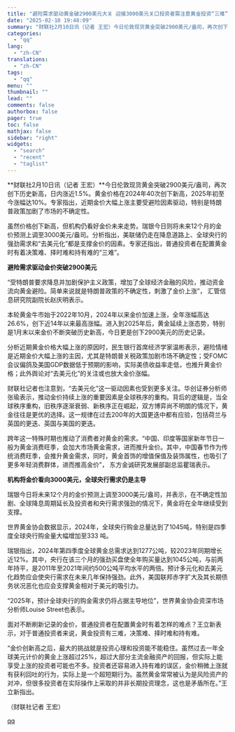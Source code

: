 ```yaml
---
title: "避险需求驱动黄金破2900美元大关 迎接3000美元关口投资者需注意黄金投资“三难”"
date: "2025-02-10 19:48:09"
summary: "财联社2月10日讯（记者 王宏）今日伦敦现货黄金突破2900美元/盎司，再次创下历史新高，日内涨近1..."
categories:
  - "qq"
lang:
  - "zh-CN"
translations:
  - "zh-CN"
tags:
  - "qq"
menu: ""
thumbnail: ""
lead: ""
comments: false
authorbox: false
pager: true
toc: false
mathjax: false
sidebar: "right"
widgets:
  - "search"
  - "recent"
  - "taglist"
---
```


**财联社2月10日讯（记者 王宏）**今日伦敦现货黄金突破2900美元/盎司，再次创下历史新高，日内涨近1.5%。黄金价格在2024年40次创下新高，2025年初至今涨幅达10%。专家指出，近期金价大幅上涨主要受避险因素驱动，特别是特朗普政策加剧了市场的不确定性。

虽然价格创下新高，但机构仍看好金价未来走势。瑞银今日则将未来12个月的金价预测上调至3000美元/盎司。分析指出，美联储仍走在降息道路上、全球央行的强劲需求和“去美元化”都是支撑金价的因素。专家还指出，普通投资者在配置黄金时有着决策难、择时难和持有难的“三难”。

**避险需求驱动金价突破2900美元**

“受特朗普要求降息并加剧保护主义政策，增加了全球经济金融的风险，推动资金流向黄金避险。简单来说就是特朗普政策的不确定性，刺激了金价上涨”， 汇管信息研究院副院长赵庆明表示。

本轮黄金牛市始于2022年10月，2024年以来金价加速上涨，全年涨幅高达26.6%，创下近14年以来最高涨幅。进入到2025年后，黄金延续上涨态势，特别是1月末以来金价不断突破历史新高，今日更是创下2900美元的历史记录。

分析近期黄金价格大幅上涨的原因时，民生银行首席经济学家温彬表示，避险情绪是近期金价大幅上涨的主因，尤其是特朗普关税政策加剧市场不确定性；受FOMC会议偏鸽及美国GDP数据低于预期的影响，实际美债收益率走低，也推升黄金价格；此外舆论对“去美元化”的关注或也放大金价涨幅。

财联社记者也注意到，“去美元化”这一驱动因素也受到更多关注。华创证券分析师张瑜表示，推动金价持续上涨的重要因素是全球秩序的重构。背后的逻辑是，当全球秩序重构，旧秩序逐渐衰弱、新秩序正在崛起，双方博弈尚不明朗的情况下，黄金往往是更优的选择。这一规律在过去200年的大国更迭中都有应验，包括荷兰与英国的更迭、英国与美国的更迭。

跨年这一特殊时期也推动了消费者对黄金的需求。“中国、印度等国家新年节日一般为黄金消费旺季，会加大市场黄金需求，进而推升金价。其中，中国春节作为传统消费旺季，会推升黄金需求，同时，黄金首饰的增值保值及装饰属性，也吸引了更多年轻消费群体，进而推高金价”， 东方金诚研究发展部副总监瞿瑞表示。

**机构将金价看向3000美元，全球央行需求仍是主导**

瑞银今日将未来12个月的金价预测上调至3000美元/盎司，并表示，在不确定性加剧、全球降息周期延长及投资者和央行需求强劲的情况下，黄金将在全年继续受到支撑。

世界黄金协会数据显示，2024年，全球央行购金总量达到了1045吨，特别是四季度全球央行购金量大幅增加至333 吨。

瑞银指出，2024年第四季度全球黄金总需求达到1277公吨，较2023年同期增长近12%。其中，央行在该三个月的强劲买盘使全年购买量达到1045公吨，与前两年持平，是2011年至2021年间约500公吨平均水平的两倍。预计多元化和去美元化趋势应会使央行需求在未来几年保持强劲。此外，美国联邦赤字扩大及其长期债务状况恶化也应会支撑黄金相对于美元的吸引力。

“2025年，预计全球央行的购金需求仍将占据主导地位”，世界黄金协会资深市场分析师Louise Street也表示。

面对不断刷新记录的金价，普通投资者在配置黄金时有着怎样的难点？王立新表示，对于普通投资者来说，黄金投资有三难，决策难、择时难和持有难。

“金价创新高之后，最大的挑战就是投资心理和投资能不能稳住。虽然过去一年全球美元计价的黄金上涨超过25%，超过大部分主流金融资产的回报，但实际上能享受上涨的投资者可能也不多。投资者还容易进入持有难的误区，金价稍微上涨就有获利回吐的行为，实际上是一个超短期行为。虽然黄金常常被认为是风险资产的对冲，但很多投资者在实际操作上采取的并非长期投资理念，这也是矛盾所在。”王立新指出。

（财联社记者 王宏）

[qq](https://new.qq.com/rain/a/20250210A07RI300)
